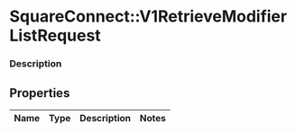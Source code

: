 # SquareConnect::V1RetrieveModifierListRequest

### Description



## Properties
Name | Type | Description | Notes
------------ | ------------- | ------------- | -------------


